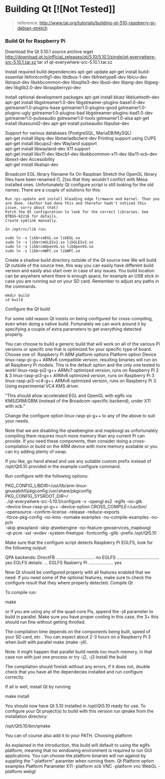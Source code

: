 # Building Qt  [![Not Tested]]
>reference: http://www.tal.org/tutorials/building-qt-510-raspberry-pi-debian-stretch

### Build Qt for Raspberry Pi
Download the Qt 5.10.1 source archive
    wget http://download.qt.io/official_releases/qt/5.10/5.10.1/single/qt-everywhere-src-5.10.1.tar.xz
    tar xf qt-everywhere-src-5.10.1.tar.xz

Install required build dependencies
    apt-get update
    apt-get install build-essential libfontconfig1-dev libdbus-1-dev libfreetype6-dev libicu-dev libinput-dev                   libxkbcommon-dev libsqlite3-dev libssl-dev libpng-dev libjpeg-dev libglib2.0-dev libraspberrypi-dev

Install optional development packages
    apt-get install bluez libbluetooth-dev
    apt-get install libgstreamer1.0-dev libgstreamer-plugins-base1.0-dev gstreamer1.0-plugins-base gstreamer1.0-plugins-good gstreamer1.0-plugins-ugly gstreamer1.0-plugins-bad libgstreamer-plugins-bad1.0-dev gstreamer1.0-pulseaudio gstreamer1.0-tools gstreamer1.0-alsa
    apt-get install libasound2-dev
    apt-get install pulseaudio libpulse-dev

Support for various databases (PostgreSQL, MariaDB/MySQL) 	
    apt-get install libpq-dev libmariadbclient-dev
Printing support using CUPS
    apt-get install libcups2-dev
Wayland support 	
    apt-get install libwayland-dev
X11 support 	
    apt-get install libx11-dev libxcb1-dev libxkbcommon-x11-dev libx11-xcb-dev libxext-dev
Accessibility 	
    apt-get install libatspi-dev

Broadcom EGL library filename fix
On Raspbian Stretch the OpenGL library files have been renamed (1, 2)so that they wouldn't conflict with Mesa installed ones. Unfortunately Qt configure script is still looking for the old names. There are a couple of solutions for this:

    Run rpi-update and install bleading edge firmware and kernel. Then you are done. (Author had done this and therefor hadn't noticed this issue, sorry about that)
    Patch the Qt configuration to look for the correct libraries. See QTBUG-62216 for details.
    Create symlink manually.

    In /opt/vc/lib run:

    sudo ln -s libbrcmEGL.so libEGL.so
    sudo ln -s libbrcmGLESv2.so libGLESv2.so
    sudo ln -s libbrcmOpenVG.so libOpenVG.so
    sudo ln -s libbrcmWFC.so libWFC.so

Create a shadow build directory outside of the Qt source tree
We will build Qt outside of the source tree, this way you can easily have different build version and easily also start over in case of any issues. You build location can be anywhere where there is enough space, for example an USB stick in case you are running out on your SD card. Remember to adjust any paths in the commands.

    mkdir build
    cd build

Configure the Qt build

For some odd reason Qt insists on being configured for cross-compiling, even when doing a native build. Fortunately we can work around it by specifying a couple of extra parameters to get everything detected properly.

You can choose to build a generic build that will work on all of the various Pi versions or specifc one that is optimized for your specific type of board. Choose one of:
Raspberry Pi ARM platform options Platform option 	Device
linux-rasp-pi-g++ 	ARMv6 compatible version, resulting binaries will run on all Raspberry Pi models. This is the default option and the only one tested to work!
linux-rasp-pi2-g++ 	ARMv7 optimized version, runs on Raspberry Pi 2 & 3
linux-rasp-pi3-g++ 	ARMv8 optimized version, runs on Raspberry Pi 3
linux-rasp-pi3-vc4-g++ 	ARMv8 optimized version, runs on Raspberry Pi 3. Using experimental VC4 KMS driver.

"This should allow accelerated EGL and OpenGL with eglfs via KMS/DRM/GBM (instead of the Broadcom-specific backend), under X11 with xcb."

Change the configure option linux-rasp-pi-g++ to any of the above to suit your needs.

Note that we are disabling the qtwebengine and mapboxgl as unfortunately compiling them requires much more memory than any current Pi can provide. If you need these components, then consider doing a cross-compilation or build on the ARM device with more memory available or you can try adding plenty of swap.

If you like, go hand ahead and use any suitable custom prefix instead of /opt/Qt5.10 provided in the example configure command.

Run configure with the following options:

PKG_CONFIG_LIBDIR=/usr/lib/arm-linux-gnueabihf/pkgconfig:/usr/share/pkgconfig \
PKG_CONFIG_SYSROOT_DIR=/ \
../qt-everywhere-src-5.10.1/configure -v -opengl es2 -eglfs -no-gtk \
-device linux-rasp-pi-g++ -device-option CROSS_COMPILE=/usr/bin/ \
-opensource -confirm-license -release -reduce-exports \
-force-pkg-config -no-kms -nomake examples -no-compile-examples -no-pch \
-skip qtwayland -skip qtwebengine -no-feature-geoservices_mapboxgl \
-qt-pcre -ssl -evdev -system-freetype -fontconfig -glib -prefix /opt/Qt5.10

Make sure that the configure script detects Raspberry Pi EGLFS, look for the following output:

QPA backends:
  DirectFB ............................... no
  EGLFS .................................. yes
  EGLFS details:
...
    EGLFS Rasberry Pi .................... yes

Now Qt should be configured properly with all features enabled that we need. If you need some of the optional features, make sure to check the configure result that they where properly detected.
Compile Qt

To compile run:

make

or if you are using any of the quad-core Pis, append the -j4 parameter to build in parallel. Make sure you have proper cooling in this case, the 3+ this should run fine without getting throtled.

The compilation time depends on the components being built, speed of your SD card, etc . You can expect about 2-3 hours on a Raspberry Pi 3 when built with parallel make (make -j4).

Note: It might happen that parallel build needs too much memory, in that case run with just one process or try -j2, -j3
Install the build

The compilation should finnish without any errors, if it does not, double check that you have all the dependecies installed and run configure correctly.

If all is well, install Qt by running

make install

You should now have Qt 5.10 installed in /opt/Qt5.10 ready for use. To configure your Qt project(s) to build with this version run qmake from the installation directory:

/opt/Qt5.10/bin/qmake

You can of course also add it to your PATH.
Choosing platform

As explained in the introduction, this build will default to using the eglfs platform, meaning that no windowing environment is required to run GUI applications. You can choose the platform binaries will run against by suppling the "-platform" paramter when running them.
Qt Platform option examples Platform 	Parameter
X11 	-platform xcb
VNC 	-platform vnc
WebGL 	-platform webgl
